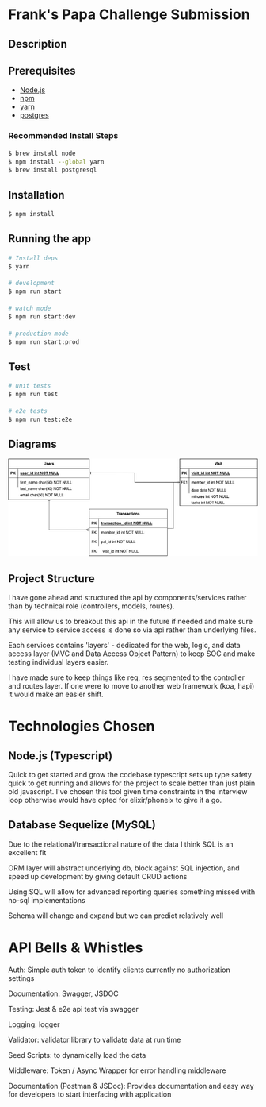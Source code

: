 <h1>Frank's Papa Challenge Submission</h1>

## Description

## Prerequisites
-   [Node.js](https://nodejs.org/) 
-   [npm](https://www.npmjs.com/)
-   [yarn](https://classic.yarnpkg.com/lang/en/docs/install/)
-   [postgres](https://www.postgresql.org/)

### Recommended Install Steps
```bash 
$ brew install node
$ npm install --global yarn
$ brew install postgresql
```
## Installation

```bash
$ npm install
```

## Running the app

```bash
# Install deps
$ yarn 

# development
$ npm run start

# watch mode
$ npm run start:dev

# production mode
$ npm run start:prod
```

## Test

```bash
# unit tests
$ npm run test

# e2e tests
$ npm run test:e2e
```

## Diagrams 
<img src="docs/erd.jpg"> </img>


## Project Structure
I have gone ahead and structured the api by components/services rather than by technical role (controllers, models, routes).

This will allow us to breakout this api in the future if needed and make sure any service to service access is done so via api rather than underlying files.

Each services contains 'layers' - dedicated for the web, logic, and data access layer (MVC and Data Access Object Pattern) to keep SOC and make testing individual layers easier.

I have made sure to keep things like req, res segmented to the controller and routes layer. If one were to move to another web framework (koa, hapi) it would make an easier shift.


# Technologies Chosen

## Node.js (Typescript)
Quick to get started and grow the codebase typescript sets up type safety quick to get running and allows for the project to scale better than just plain old javascript. I've chosen this tool given time constraints in the interview loop otherwise would have opted for elixir/phoneix to give it a go.

## Database Sequelize (MySQL)
Due to the relational/transactional nature of the data I think SQL is an excellent fit

ORM layer will abstract underlying db, block against SQL injection, and speed up development by giving default CRUD actions

Using SQL will allow for advanced reporting queries something missed with no-sql implementations

Schema will change and expand but we can predict relatively well

# API Bells & Whistles
Auth: Simple auth token to identify clients currently no authorization settings

Documentation: Swagger, JSDOC

Testing: Jest & e2e api test via swagger

Logging: logger

Validator: validator library to validate data at run time

Seed Scripts: to dynamically load the data

Middleware: Token / Async Wrapper for error handling middleware

Documentation
(Postman & JSDoc): Provides documentation and easy way for developers to start interfacing with application